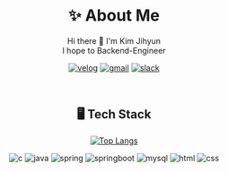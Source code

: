 <div align=center>

# ✨ About Me

Hi there 👋 I'm Kim Jihyun<br>
I hope to Backend-Engineer
  
  [![velog](https://img.shields.io/badge/Velog-20C997?style=flat-round&logo=Velog&logoColor=white)](https://velog.io/@zo_meong)
  [![gmail](https://img.shields.io/badge/Gmail-D14836?style=flat-round&logo=gmail&logoColor=white)](mailto:legojhk@gmail.com)
  [![slack](https://img.shields.io/badge/Slack-4A154B?style=flat-round&logo=slack&logoColor=white)](slack://user?team=)

  <br>
  
  ## 🖥️ Tech Stack

  [![Top Langs](https://github-readme-stats.vercel.app/api/top-langs/?username=zomeong&layout=compact)](https://github.com/anuraghazra/github-readme-stats)

  ![c](https://img.shields.io/badge/C%2B%2B-00599C?style=flat-square&logo=c%2B%2B&logoColor=white)
  ![java](https://img.shields.io/badge/Java-ED8B00?style=flat-square&logo=openjdk&logoColor=white)
  ![spring](https://img.shields.io/badge/Spring-6DB33F?style=flat-square&logo=spring&logoColor=white)
  ![springboot](https://img.shields.io/badge/Spring%20Boot-6DB33F?style=flat-square&logo=Spring%20Boot&logoColor=white)
  ![mysql](https://img.shields.io/badge/MySQL-005C84?style=flat-square&logo=mysql&logoColor=white)
  ![html](https://img.shields.io/badge/HTML-E34F26?style=flat-square&logo=html5&logoColor=white)
  ![css](https://img.shields.io/badge/CSS-1572B6?style=flat-square&logo=css3&logoColor=white)

</div>
